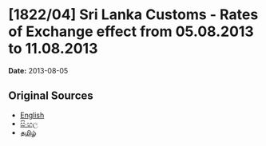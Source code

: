 # [1822/04] Sri Lanka Customs - Rates of Exchange effect from 05.08.2013 to 11.08.2013

**Date:** 2013-08-05

## Original Sources

- [English](https://documents.gov.lk/view/extra-gazettes/2013/8/1822-04_E.pdf)
- [සිංහල](https://documents.gov.lk/view/extra-gazettes/2013/8/1822-04_S.pdf)
- [தமிழ்](https://documents.gov.lk/view/extra-gazettes/2013/8/1822-04_T.pdf)
